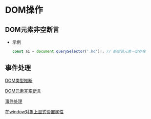 # DOM操作

## DOM元素非空断言

+ 示例

    ```ts
    const a1 = document.querySelector('.hd')!; // 断定该元素一定存在
    ```

## 事件处理

[DOM类型推断](DOM类型推断/DOM类型推断.md "DOM类型推断")

[DOM元素非空断言](DOM元素非空断言/DOM元素非空断言.md "DOM元素非空断言")

[事件处理](事件处理/事件处理.md "事件处理")

[在window对象上显式设置属性](在window对象上显式设置属性/在window对象上显式设置属性.md "在window对象上显式设置属性")
